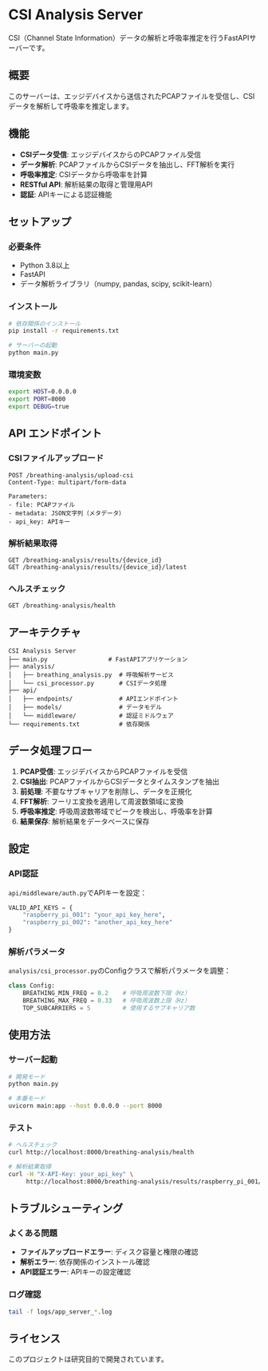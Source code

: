 # CSI Analysis Server

CSI（Channel State Information）データの解析と呼吸率推定を行うFastAPIサーバーです。

## 概要

このサーバーは、エッジデバイスから送信されたPCAPファイルを受信し、CSIデータを解析して呼吸率を推定します。

## 機能

- **CSIデータ受信**: エッジデバイスからのPCAPファイル受信
- **データ解析**: PCAPファイルからCSIデータを抽出し、FFT解析を実行
- **呼吸率推定**: CSIデータから呼吸率を計算
- **RESTful API**: 解析結果の取得と管理用API
- **認証**: APIキーによる認証機能

## セットアップ

### 必要条件

- Python 3.8以上
- FastAPI
- データ解析ライブラリ（numpy, pandas, scipy, scikit-learn）

### インストール

```bash
# 依存関係のインストール
pip install -r requirements.txt

# サーバーの起動
python main.py
```

### 環境変数

```bash
export HOST=0.0.0.0
export PORT=8000
export DEBUG=true
```

## API エンドポイント

### CSIファイルアップロード
```
POST /breathing-analysis/upload-csi
Content-Type: multipart/form-data

Parameters:
- file: PCAPファイル
- metadata: JSON文字列（メタデータ）
- api_key: APIキー
```

### 解析結果取得
```
GET /breathing-analysis/results/{device_id}
GET /breathing-analysis/results/{device_id}/latest
```

### ヘルスチェック
```
GET /breathing-analysis/health
```

## アーキテクチャ

```
CSI Analysis Server
├── main.py                 # FastAPIアプリケーション
├── analysis/
│   ├── breathing_analysis.py  # 呼吸解析サービス
│   └── csi_processor.py       # CSIデータ処理
├── api/
│   ├── endpoints/             # APIエンドポイント
│   ├── models/                # データモデル
│   └── middleware/            # 認証ミドルウェア
└── requirements.txt           # 依存関係
```

## データ処理フロー

1. **PCAP受信**: エッジデバイスからPCAPファイルを受信
2. **CSI抽出**: PCAPファイルからCSIデータとタイムスタンプを抽出
3. **前処理**: 不要なサブキャリアを削除し、データを正規化
4. **FFT解析**: フーリエ変換を適用して周波数領域に変換
5. **呼吸率推定**: 呼吸周波数帯域でピークを検出し、呼吸率を計算
6. **結果保存**: 解析結果をデータベースに保存

## 設定

### API認証

`api/middleware/auth.py`でAPIキーを設定：

```python
VALID_API_KEYS = {
    "raspberry_pi_001": "your_api_key_here",
    "raspberry_pi_002": "another_api_key_here"
}
```

### 解析パラメータ

`analysis/csi_processor.py`のConfigクラスで解析パラメータを調整：

```python
class Config:
    BREATHING_MIN_FREQ = 0.2    # 呼吸周波数下限（Hz）
    BREATHING_MAX_FREQ = 0.33   # 呼吸周波数上限（Hz）
    TOP_SUBCARRIERS = 5         # 使用するサブキャリア数
```

## 使用方法

### サーバー起動

```bash
# 開発モード
python main.py

# 本番モード
uvicorn main:app --host 0.0.0.0 --port 8000
```

### テスト

```bash
# ヘルスチェック
curl http://localhost:8000/breathing-analysis/health

# 解析結果取得
curl -H "X-API-Key: your_api_key" \
     http://localhost:8000/breathing-analysis/results/raspberry_pi_001/latest
```

## トラブルシューティング

### よくある問題

- **ファイルアップロードエラー**: ディスク容量と権限の確認
- **解析エラー**: 依存関係のインストール確認
- **API認証エラー**: APIキーの設定確認

### ログ確認

```bash
tail -f logs/app_server_*.log
```

## ライセンス

このプロジェクトは研究目的で開発されています。 